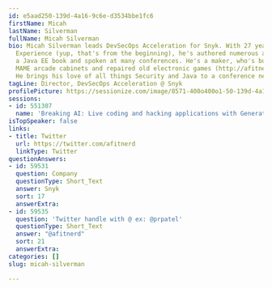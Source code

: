 ```yaml
---
id: e5aad250-139d-4a16-9c6e-d3534bbe1fc6
firstName: Micah
lastName: Silverman
fullName: Micah Silverman
bio: Micah Silverman leads DevSecOps Acceleration for Snyk. With 27 years of Java
  Experience (yup, that's from the beginning), he's authored numerous articles, co-authored
  a Java EE book and spoken at many conferences. He's a maker, who's built full size
  MAME arcade cabinets and repaired old electronic games (http://afitnerd.com/2011/10/16/weekend-project-fix-dark-tower/).
  He brings his love of all things Security and Java to a conference near you!
tagLine: Director, DevSecOps Acceleration @ Snyk
profilePicture: https://sessionize.com/image/8571-400o400o1-50-139d-4a16-9c6e-d3534bbe1fc6.3dcacb25-df05-45f4-a340-d98f74ac5014.png
sessions:
- id: 551307
  name: 'Breaking AI: Live coding and hacking applications with Generative AI'
isTopSpeaker: false
links:
- title: Twitter
  url: https://twitter.com/afitnerd
  linkType: Twitter
questionAnswers:
- id: 59531
  question: Company
  questionType: Short_Text
  answer: Snyk
  sort: 17
  answerExtra: 
- id: 59535
  question: 'Twitter handle with @ ex: @prpatel'
  questionType: Short_Text
  answer: "@afitnerd"
  sort: 21
  answerExtra: 
categories: []
slug: micah-silverman

---
```

